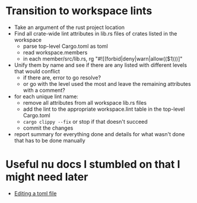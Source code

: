 # Transition to workspace lints

- Take an argument of the rust project location
- Find all crate-wide lint attributes in lib.rs files of crates listed in the workspace
  - parse top-level Cargo.toml as toml
  - read workspace.members
  - in each member/src/lib.rs, rg "#![(forbid|deny|warn|allow(($1)))]"
- Unify them by name and see if there are any listed with different levels that would conflict
  - if there are, error to go resolve?
  - or go with the level used the most and leave the remaining attributes with a comment?
- for each unique lint name:
  - remove all attributes from all workspace lib.rs files
  - add the lint to the appropriate workspace.lint table in the top-level Cargo.toml
  - `cargo clippy --fix` or stop if that doesn't succeed
  - commit the changes
- report summary for everything done and details for what wasn't done that has to be done manually

# Useful nu docs I stumbled on that I might need later

- [Editing a toml file](https://www.nushell.sh/cookbook/files.html#editing-a-file-and-then-saving-the-changes)
